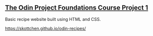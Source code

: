 ## [The Odin Project Foundations Course Project 1](https://www.theodinproject.com/lessons/foundations-recipes) <br>
Basic recipe website built using HTML and CSS. <br>

https://skottchen.github.io/odin-recipes/

